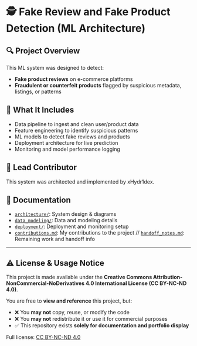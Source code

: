 # 🕵️ Fake Review and Fake Product Detection (ML Architecture)

## 🔍 Project Overview

This ML system was designed to detect:
- **Fake product reviews** on e-commerce platforms
- **Fraudulent or counterfeit products** flagged by suspicious metadata, listings, or patterns

## 🧠 What It Includes
- Data pipeline to ingest and clean user/product data
- Feature engineering to identify suspicious patterns
- ML models to detect fake reviews and products
- Deployment architecture for live prediction
- Monitoring and model performance logging

## 👤 Lead Contributor
This system was architected and implemented by xHydr1dex.

## 📁 Documentation
- [`architecture/`](architecture/architecture.md): System design & diagrams
- [`data_modeling/`](data_modeling/): Data and modeling details
- [`deployment/`](deployment/deployment.md): Deployment and monitoring setup
- [`contributions.md`](contributions.md): My contributions to the project
// [`handoff_notes.md`](handoff_notes.md): Remaining work and handoff info

---

## ⚠️ License & Usage Notice

This project is made available under the **Creative Commons Attribution-NonCommercial-NoDerivatives 4.0 International License (CC BY-NC-ND 4.0)**.

You are free to **view and reference** this project, but:

- ❌ You **may not** copy, reuse, or modify the code
- ❌ You **may not** redistribute it or use it for commercial purposes
- ✅ This repository exists **solely for documentation and portfolio display**

Full license: [CC BY-NC-ND 4.0](https://creativecommons.org/licenses/by-nc-nd/4.0/)
